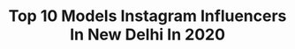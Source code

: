 ---
title: Top 10 Models Instagram Influencers In New Delhi In 2020
description: >-
  Find top models Instagram influencers in New Delhi in 2020. Most popular hashtags: #blogger #fashion #delhi #fashionblogger.
platform: Instagram
profiles:
  - username: "ria.swamy"
    fullname: >-
      Ria Swamy
    location: "India"
    followers: 18680
    engagement: 1667
    commentsToLikes: 0.008855
    avatar: "https://scontent-lhr8-1.cdninstagram.com/v/t51.2885-19/s320x320/66852214_363012117693511_9096558836768047104_n.jpg?_nc_ht=scontent-lhr8-1.cdninstagram.com&_nc_ohc=t-CQ9HZhDSsAX9oHWJq&oh=1e387c268f19bda18bba43ae51842740&oe=5EB92AE5"
    verified: false
    hashtags: "#worldbutterchickenday, #healthybutterchicken, #myfavouritemeal, #foodporn"
  - username: "amishashreya"
    fullname: >-
      Amisha Sharma
    location: "India"
    followers: 6620
    engagement: 826
    commentsToLikes: 0.073155
    avatar: "https://scontent-lhr8-1.cdninstagram.com/v/t51.2885-19/s320x320/82550363_183510839696903_1718264789899149312_n.jpg?_nc_ht=scontent-lhr8-1.cdninstagram.com&_nc_ohc=kONeNj6LTekAX_GfXhR&oh=55f44b64a97692f5256b23844a0d3599&oe=5EBBFE5C"
    verified: false
    hashtags: "#skin, #pursuitofportraits, #stulevideo, #outfitinspiration"
  - username: "ashwaryabhutani"
    fullname: >-
      Aishwarya Bhutani
    location: "India"
    followers: 4396
    engagement: 1124
    commentsToLikes: 0.031878
    avatar: "https://scontent-lhr8-1.cdninstagram.com/v/t51.2885-19/s320x320/92544065_208150413944986_7004390978811330560_n.jpg?_nc_ht=scontent-lhr8-1.cdninstagram.com&_nc_ohc=zIfhVA5hT1EAX_Bh6LB&oh=e271c58661ede8b0202873828d1d53e8&oe=5EB8D6A4"
    verified: false
    hashtags: "#winteroutfit, #lovelife, #outfits, #weekendgetaway"
  - username: "jiah_bhardwaj"
    fullname: >-
      Deoyani Bhardwaj (Jiah)
    location: "India"
    followers: 23584
    engagement: 968
    commentsToLikes: 0.020955
    avatar: "https://scontent-lhr8-1.cdninstagram.com/v/t51.2885-19/s320x320/91259434_207248634053623_5744054481025236992_n.jpg?_nc_ht=scontent-lhr8-1.cdninstagram.com&_nc_ohc=Ysa0T4BMr4gAX-hY5F_&oh=a951aa7bc9e5d54b7fbb597aa380418d&oe=5EBA86FA"
    verified: false
    hashtags: "#adidasshoes, #throwbacksunday, #modelphotography, #staypositive"
  - username: "anchalbhardwajj"
    fullname: >-
      Anchal Bhardwaj
    location: "India"
    followers: 98588
    engagement: 67
    commentsToLikes: 0.074674
    avatar: "https://instagram.ffuk2-1.fna.fbcdn.net/v/t51.2885-19/s320x320/71825037_2469318423157986_8286227430046171136_n.jpg?_nc_ht=instagram.ffuk2-1.fna.fbcdn.net&_nc_ohc=mGYuvmj9jxAAX-hY5xH&oh=291b2ed9d6e8bf5910f37066de17401e&oe=5EA6AFB5"
    verified: true
    hashtags: "#instagood, #followme, #friends, #delhiinfluencer"
  - username: "styleonair_"
    fullname: >-
      Harsh Ronak Singh
    location: "India"
    followers: 244868
    engagement: 301
    commentsToLikes: 0.041984
    avatar: "https://scontent-lhr8-1.cdninstagram.com/v/t51.2885-19/s320x320/89444576_1532053840275564_978273836405358592_n.jpg?_nc_ht=scontent-lhr8-1.cdninstagram.com&_nc_ohc=re7VmS4ZagwAX_9wcIg&oh=02a7265dec4dcddff103e7acf5d8c03c&oe=5EBA76FD"
    verified: false
    hashtags: "#mumbai, #weekendvibes, #fashionblogger, #instalike"
  - username: "sugandhrastogiofficial"
    fullname: >-
      Sugandh Rastogi
    location: "India"
    followers: 144851
    engagement: 480
    commentsToLikes: 0.033033
    avatar: "https://scontent-lhr8-1.cdninstagram.com/v/t51.2885-19/s320x320/74698385_785712185184638_1799749029697945600_n.jpg?_nc_ht=scontent-lhr8-1.cdninstagram.com&_nc_ohc=D7buIylhU-MAX_nZ7mJ&oh=a2e98d21dbcd88920f44316751a82735&oe=5EB9AAA6"
    verified: false
    hashtags: "#naturephotography, #springiscoming, #stayhome, #covid"
  - username: "prarthna02"
    fullname: >-
      Prarthna Ahuja
    location: "India"
    followers: 2025
    engagement: 3310
    commentsToLikes: 0.054392
    avatar: "https://instagram.ftlv6-1.fna.fbcdn.net/v/t51.2885-19/s320x320/82828710_127093235132762_2560048491237736448_n.jpg?_nc_ht=instagram.ftlv6-1.fna.fbcdn.net&_nc_ohc=Tb6zm2G8UJMAX-p9A4V&oh=920997071f323c302ad51a4ed8ab2be6&oe=5EA2614B"
    verified: false
    hashtags: "#igramup, #jan25like01, #25ann2020, #20follow11"
  - username: "playingpreppy"
    fullname: >-
      Raunak Mathur 🌸
    location: "India"
    followers: 2696
    engagement: 966
    commentsToLikes: 0.070134
    avatar: "https://scontent-ams4-1.cdninstagram.com/v/t51.2885-19/s320x320/87634814_273680386949723_2141057440622313472_n.jpg?_nc_ht=scontent-ams4-1.cdninstagram.com&_nc_ohc=fWIOgCUyi0UAX9JfiGM&oh=c8614e7f5511f81381a551fdf8334940&oe=5EBC22C5"
    verified: false
    hashtags: "#fashionphotography, #styleonabudget, #follow, #black"
  - username: "siddharth.lil.beast"
    fullname: >-
      Siddharth Tyagi
    location: "India"
    followers: 15111
    engagement: 621
    commentsToLikes: 0.082904
    avatar: "https://scontent-ams4-1.cdninstagram.com/v/t51.2885-19/s320x320/51052229_454010385138642_6244743772479946752_n.jpg?_nc_ht=scontent-ams4-1.cdninstagram.com&_nc_ohc=1uoNo-J_EWEAX9S5L72&oh=e6a6848f97ae1f75aeb627b4f7067888&oe=5EBA017A"
    verified: false
    hashtags: "#thenx, #muscleup, #foryou, #lowbattery"
---